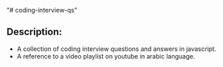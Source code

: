 "# coding-interview-qs" 

## Description:

- A collection of coding interview questions and answers in javascript.
- A reference to a video playlist on youtube in arabic language.